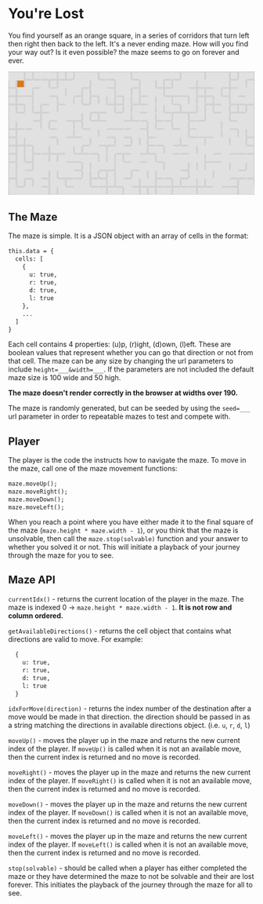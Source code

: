 # You're Lost
You find yourself as an orange square, in a series of corridors that turn left then right then back to the left. It's a never ending maze. How will you find your way out? Is it even possible? the maze seems to go on forever and ever.

![maze](maze.gif)

## The Maze
The maze is simple. It is a JSON object with an array of cells in the format:

```
this.data = {
  cells: [
    {
      u: true,
      r: true,
      d: true,
      l: true
    },
    ...
  ]
}
```

Each cell contains 4 properties: (u)p, (r)ight, (d)own, (l)eft. These are boolean values that represent whether you can go that direction or not from that cell. The maze can be any size by changing the url parameters to include `height=___&width=___`. If the parameters are not included the default maze size is 100 wide and 50 high.

**The maze doesn't render correctly in the browser at widths over 190.**

The maze is randomly generated, but can be seeded by using the `seed=___` url parameter in order to repeatable mazes to test and compete with.

## Player
The player is the code the instructs how to navigate the maze. To move in the maze, call one of the maze movement functions:

```
maze.moveUp();
maze.moveRight();
maze.moveDown();
maze.moveLeft();
```

When you reach a point where you have either made it to the final square of the maze (`maze.height * maze.width - 1`), or you think that the maze is unsolvable, then call the `maze.stop(solvable)` function and your answer to whether you solved it or not. This will initiate a playback of your journey through the maze for you to see.

## Maze API

`currentIdx()` - returns the current location of the player in the maze. The maze is indexed 0 -> `maze.height * maze.width - 1`. **It is not row and column ordered.**

`getAvailableDirections()` - returns the cell object that contains what directions are valid to move. For example:
```
  {
    u: true,
    r: true,
    d: true,
    l: true
  }
```

`idxForMove(direction)` - returns the index number of the destination after a move would be made in that direction. the direction should be passed in as a string matching the directions in available directions object. (i.e. `u`, `r`, `d`, `l`)

`moveUp()` - moves the player up in the maze and returns the new current index of the player. If `moveUp()` is called when it is not an available move, then the current index is returned and no move is recorded.

`moveRight()` - moves the player up in the maze and returns the new current index of the player. If `moveRight()` is called when it is not an available move, then the current index is returned and no move is recorded.

`moveDown()` - moves the player up in the maze and returns the new current index of the player. If `moveDown()` is called when it is not an available move, then the current index is returned and no move is recorded.

`moveLeft()` - moves the player up in the maze and returns the new current index of the player. If `moveLeft()` is called when it is not an available move, then the current index is returned and no move is recorded.

`stop(solvable)` - should be called when a player has either completed the maze or they have determined the maze to not be solvable and their are lost forever. This initiates the playback of the journey through the maze for all to see.
